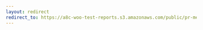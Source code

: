 ```yaml
---
layout: redirect
redirect_to: https://a8c-woo-test-reports.s3.amazonaws.com/public/pr-merge/44604/e2e/index.html
---
```

